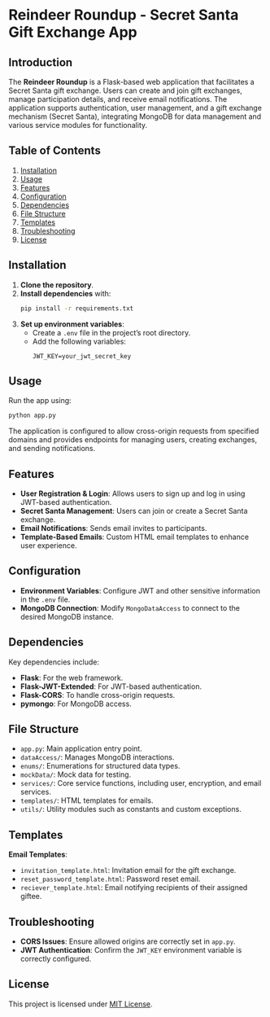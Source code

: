 
# Reindeer Roundup - Secret Santa Gift Exchange App

## Introduction
The **Reindeer Roundup** is a Flask-based web application that facilitates a Secret Santa gift exchange. Users can create and join gift exchanges, manage participation details, and receive email notifications. The application supports authentication, user management, and a gift exchange mechanism (Secret Santa), integrating MongoDB for data management and various service modules for functionality.

## Table of Contents
1. [Installation](#installation)
2. [Usage](#usage)
3. [Features](#features)
4. [Configuration](#configuration)
5. [Dependencies](#dependencies)
6. [File Structure](#file-structure)
7. [Templates](#templates)
8. [Troubleshooting](#troubleshooting)
9. [License](#license)

## Installation
1. **Clone the repository**.
2. **Install dependencies** with:
   ```bash
   pip install -r requirements.txt
   ```
3. **Set up environment variables**:
   - Create a `.env` file in the project’s root directory.
   - Add the following variables:
     ```plaintext
     JWT_KEY=your_jwt_secret_key
     ```

## Usage
Run the app using:
```bash
python app.py
```
The application is configured to allow cross-origin requests from specified domains and provides endpoints for managing users, creating exchanges, and sending notifications.

## Features
- **User Registration & Login**: Allows users to sign up and log in using JWT-based authentication.
- **Secret Santa Management**: Users can join or create a Secret Santa exchange.
- **Email Notifications**: Sends email invites to participants.
- **Template-Based Emails**: Custom HTML email templates to enhance user experience.

## Configuration
- **Environment Variables**: Configure JWT and other sensitive information in the `.env` file.
- **MongoDB Connection**: Modify `MongoDataAccess` to connect to the desired MongoDB instance.

## Dependencies
Key dependencies include:
- **Flask**: For the web framework.
- **Flask-JWT-Extended**: For JWT-based authentication.
- **Flask-CORS**: To handle cross-origin requests.
- **pymongo**: For MongoDB access.

## File Structure
- `app.py`: Main application entry point.
- `dataAccess/`: Manages MongoDB interactions.
- `enums/`: Enumerations for structured data types.
- `mockData/`: Mock data for testing.
- `services/`: Core service functions, including user, encryption, and email services.
- `templates/`: HTML templates for emails.
- `utils/`: Utility modules such as constants and custom exceptions.

## Templates
**Email Templates**:
- `invitation_template.html`: Invitation email for the gift exchange.
- `reset_password_template.html`: Password reset email.
- `reciever_template.html`: Email notifying recipients of their assigned giftee.

## Troubleshooting
- **CORS Issues**: Ensure allowed origins are correctly set in `app.py`.
- **JWT Authentication**: Confirm the `JWT_KEY` environment variable is correctly configured.

## License
This project is licensed under [MIT License](LICENSE).
